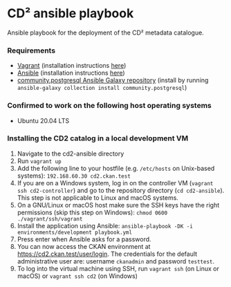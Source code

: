 # CD² ansible playbook 

Ansible playbook for the deployment of the CD² metadata catalogue.

### Requirements
- [Vagrant](https://www.vagrantup.com) (installation instructions [here](https://www.vagrantup.com/downloads))
- [Ansible](https://ansible.com) (installation instructions [here](https://docs.ansible.com/ansible/latest/installation_guide/intro_installation.html#installing-the-ansible-community-package))
- [community.postgresql Ansible Galaxy repository](https://galaxy.ansible.com/community/postgresql) (install by running `ansible-galaxy collection install community.postgresql`)

###  Confirmed to work on the following host operating systems
- Ubuntu 20.04 LTS

###  Installing the CD2 catalog in a local development VM
1. Navigate to the cd2-ansible directory
2. Run `vagrant up`
3. Add the following line to your hostfile (e.g. `/etc/hosts` on Unix-based systems): `192.168.60.30 cd2.ckan.test`
4. If you are on a Windows system, log in on the controller VM (`vagrant ssh cd2-controller`) and go to the repository directory (`cd cd2-ansible`). This step is not applicable to Linux and macOS systems.
5. On a GNU/Linux or macOS host make sure the SSH keys have the right permissions (skip this step on Windows): `chmod 0600 ./vagrant/ssh/vagrant`
6. Install the application using Ansible: `ansible-playbook -DK -i environments/development playbook.yml`
7. Press enter when Ansible asks for a password.
8. You can now access the CKAN environment at <https://cd2.ckan.test/user/login>. The credentials for the default administrative user are: username `ckanadmin` and password `testtest`.
9. To log into the virtual machine using SSH, run `vagrant ssh` (on Linux or macOS) or `vagrant ssh cd2` (on Windows)
